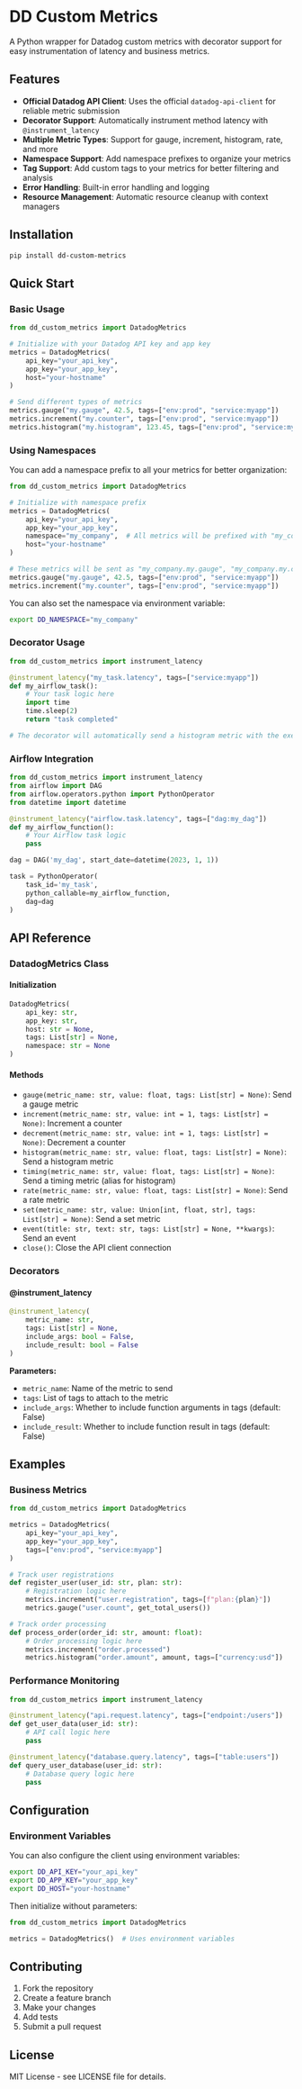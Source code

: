 # DD Custom Metrics

A Python wrapper for Datadog custom metrics with decorator support for easy instrumentation of latency and business metrics.

## Features

- **Official Datadog API Client**: Uses the official `datadog-api-client` for reliable metric submission
- **Decorator Support**: Automatically instrument method latency with `@instrument_latency`
- **Multiple Metric Types**: Support for gauge, increment, histogram, rate, and more
- **Namespace Support**: Add namespace prefixes to organize your metrics
- **Tag Support**: Add custom tags to your metrics for better filtering and analysis
- **Error Handling**: Built-in error handling and logging
- **Resource Management**: Automatic resource cleanup with context managers

## Installation

```bash
pip install dd-custom-metrics
```

## Quick Start

### Basic Usage

```python
from dd_custom_metrics import DatadogMetrics

# Initialize with your Datadog API key and app key
metrics = DatadogMetrics(
    api_key="your_api_key",
    app_key="your_app_key",
    host="your-hostname"
)

# Send different types of metrics
metrics.gauge("my.gauge", 42.5, tags=["env:prod", "service:myapp"])
metrics.increment("my.counter", tags=["env:prod", "service:myapp"])
metrics.histogram("my.histogram", 123.45, tags=["env:prod", "service:myapp"])
```

### Using Namespaces

You can add a namespace prefix to all your metrics for better organization:

```python
from dd_custom_metrics import DatadogMetrics

# Initialize with namespace prefix
metrics = DatadogMetrics(
    api_key="your_api_key",
    app_key="your_app_key",
    namespace="my_company",  # All metrics will be prefixed with "my_company."
    host="your-hostname"
)

# These metrics will be sent as "my_company.my.gauge", "my_company.my.counter", etc.
metrics.gauge("my.gauge", 42.5, tags=["env:prod", "service:myapp"])
metrics.increment("my.counter", tags=["env:prod", "service:myapp"])
```

You can also set the namespace via environment variable:
```bash
export DD_NAMESPACE="my_company"
```

### Decorator Usage

```python
from dd_custom_metrics import instrument_latency

@instrument_latency("my_task.latency", tags=["service:myapp"])
def my_airflow_task():
    # Your task logic here
    import time
    time.sleep(2)
    return "task completed"

# The decorator will automatically send a histogram metric with the execution time
```

### Airflow Integration

```python
from dd_custom_metrics import instrument_latency
from airflow import DAG
from airflow.operators.python import PythonOperator
from datetime import datetime

@instrument_latency("airflow.task.latency", tags=["dag:my_dag"])
def my_airflow_function():
    # Your Airflow task logic
    pass

dag = DAG('my_dag', start_date=datetime(2023, 1, 1))

task = PythonOperator(
    task_id='my_task',
    python_callable=my_airflow_function,
    dag=dag
)
```

## API Reference

### DatadogMetrics Class

#### Initialization

```python
DatadogMetrics(
    api_key: str,
    app_key: str,
    host: str = None,
    tags: List[str] = None,
    namespace: str = None
)
```

#### Methods

- `gauge(metric_name: str, value: float, tags: List[str] = None)`: Send a gauge metric
- `increment(metric_name: str, value: int = 1, tags: List[str] = None)`: Increment a counter
- `decrement(metric_name: str, value: int = 1, tags: List[str] = None)`: Decrement a counter
- `histogram(metric_name: str, value: float, tags: List[str] = None)`: Send a histogram metric
- `timing(metric_name: str, value: float, tags: List[str] = None)`: Send a timing metric (alias for histogram)
- `rate(metric_name: str, value: float, tags: List[str] = None)`: Send a rate metric
- `set(metric_name: str, value: Union[int, float, str], tags: List[str] = None)`: Send a set metric
- `event(title: str, text: str, tags: List[str] = None, **kwargs)`: Send an event
- `close()`: Close the API client connection



### Decorators

#### @instrument_latency

```python
@instrument_latency(
    metric_name: str,
    tags: List[str] = None,
    include_args: bool = False,
    include_result: bool = False
)
```

**Parameters:**
- `metric_name`: Name of the metric to send
- `tags`: List of tags to attach to the metric
- `include_args`: Whether to include function arguments in tags (default: False)
- `include_result`: Whether to include function result in tags (default: False)

## Examples

### Business Metrics

```python
from dd_custom_metrics import DatadogMetrics

metrics = DatadogMetrics(
    api_key="your_api_key",
    app_key="your_app_key",
    tags=["env:prod", "service:myapp"]
)

# Track user registrations
def register_user(user_id: str, plan: str):
    # Registration logic here
    metrics.increment("user.registration", tags=[f"plan:{plan}"])
    metrics.gauge("user.count", get_total_users())

# Track order processing
def process_order(order_id: str, amount: float):
    # Order processing logic here
    metrics.increment("order.processed")
    metrics.histogram("order.amount", amount, tags=["currency:usd"])
```

### Performance Monitoring

```python
from dd_custom_metrics import instrument_latency

@instrument_latency("api.request.latency", tags=["endpoint:/users"])
def get_user_data(user_id: str):
    # API call logic here
    pass

@instrument_latency("database.query.latency", tags=["table:users"])
def query_user_database(user_id: str):
    # Database query logic here
    pass
```

## Configuration

### Environment Variables

You can also configure the client using environment variables:

```bash
export DD_API_KEY="your_api_key"
export DD_APP_KEY="your_app_key"
export DD_HOST="your-hostname"
```

Then initialize without parameters:

```python
from dd_custom_metrics import DatadogMetrics

metrics = DatadogMetrics()  # Uses environment variables
```

## Contributing

1. Fork the repository
2. Create a feature branch
3. Make your changes
4. Add tests
5. Submit a pull request

## License

MIT License - see LICENSE file for details. 